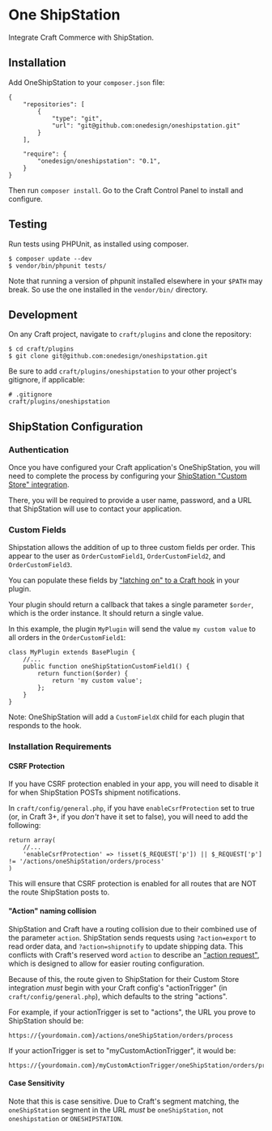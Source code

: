 # One ShipStation

Integrate Craft Commerce with ShipStation.

## Installation

Add OneShipStation to your `composer.json` file:

```
{
    "repositories": [
        {
            "type": "git",
            "url": "git@github.com:onedesign/oneshipstation.git"
        }
    ],

    "require": {
        "onedesign/oneshipstation": "0.1",
    }
}
```

Then run `composer install`. Go to the Craft Control Panel to install and configure.

## Testing

Run tests using PHPUnit, as installed using composer.

```
$ composer update --dev
$ vendor/bin/phpunit tests/
```

Note that running a version of phpunit installed elsewhere in your `$PATH` may break. So use the one installed in the `vendor/bin/` directory.

## Development

On any Craft project, navigate to `craft/plugins` and clone the repository:

```
$ cd craft/plugins
$ git clone git@github.com:onedesign/oneshipstation.git
```

Be sure to add `craft/plugins/oneshipstation` to your other project's gitignore, if applicable:

```
# .gitignore
craft/plugins/oneshipstation
```

## ShipStation Configuration

### Authentication

Once you have configured your Craft application's OneShipStation, you will need to complete the process by configuring your [ShipStation "Custom Store" integration](https://help.shipstation.com/hc/en-us/articles/205928478-ShipStation-Custom-Store-Development-Guide#3a).

There, you will be required to provide a user name, password, and a URL that ShipStation will use to contact your application.

### Custom Fields

Shipstation allows the addition of up to three custom fields per order. This appear to the user as `OrderCustomField1`, `OrderCustomField2`, and `OrderCustomField3`.

You can populate these fields by ["latching on" to a Craft hook](https://craftcms.com/docs/plugins/hooks-and-events#latching-onto-hooks) in your plugin.

Your plugin should return a callback that takes a single parameter `$order`, which is the order instance. It should return a single value.

In this example, the plugin `MyPlugin` will send the value `my custom value` to all orders in the `OrderCustomField1`:

```
class MyPlugin extends BasePlugin {
    //...
    public function oneShipStationCustomField1() {
        return function($order) {
            return 'my custom value';
        };
    }
}
```

Note: OneShipStation will add a `CustomFieldX` child for each plugin that responds to the hook.

### Installation Requirements

#### CSRF Protection

If you have CSRF protection enabled in your app, you will need to disable it for when ShipStation POSTs shipment notifications.

In `craft/config/general.php`, if you have `enableCsrfProtection` set to true (or, in Craft 3+, if you _don't_ have it set to false), you will need to add the following:

```
return array(
    //...
    'enableCsrfProtection' => !isset($_REQUEST['p']) || $_REQUEST['p'] != '/actions/oneShipStation/orders/process'
)
```

This will ensure that CSRF protection is enabled for all routes that are NOT the route ShipStation posts to.

#### "Action" naming collision

ShipStation and Craft have a routing collision due to their combined use of the parameter `action`.
ShipStation sends requests using `?action=export` to read order data, and `?action=shipnotify` to update shipping data.
This conflicts with Craft's reserved word `action` to describe an ["action request"](https://craftcms.com/docs/plugins/controllers#how-controller-actions-fit-into-routing),
which is designed to allow for easier routing configuration.

Because of this, the route given to ShipStation for their Custom Store integration _must_ begin with your Craft config's "actionTrigger" (in `craft/config/general.php`), which defaults to the string "actions".

For example, if your actionTrigger is set to "actions", the URL you prove to ShipStation should be:

```
https://{yourdomain.com}/actions/oneShipStation/orders/process
```

If your actionTrigger is set to "myCustomActionTrigger", it would be:

```
https://{yourdomain.com}/myCustomActionTrigger/oneShipStation/orders/process
```

#### Case Sensitivity

Note that this is case sensitive. Due to Craft's segment matching, the `oneShipStation` segment in the URL _must_ be `oneShipStation`, not `oneshipstation` or `ONESHIPSTATION`.
